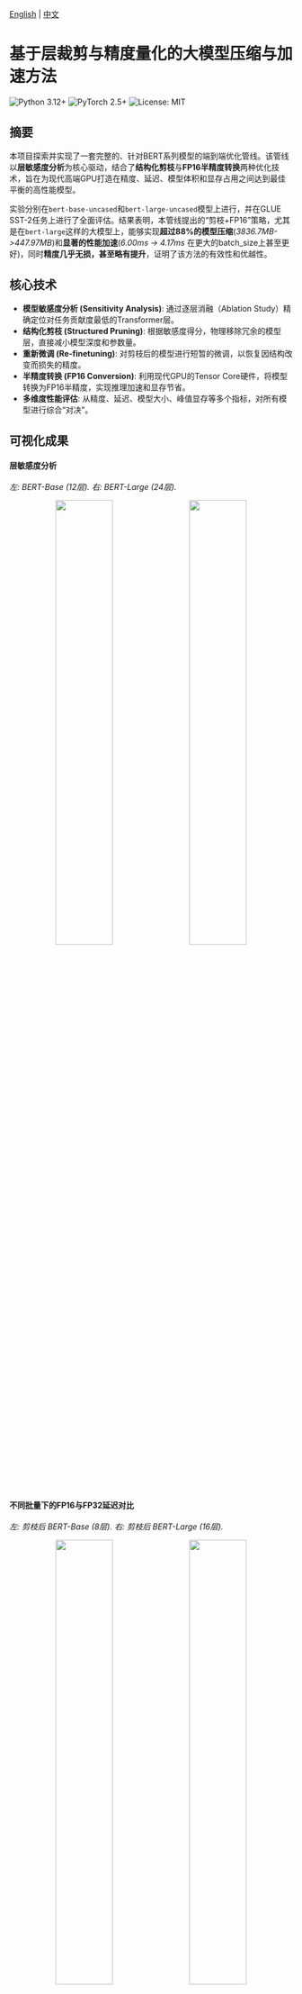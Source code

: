 [English](README.md) | [中文](README_zh.md)

# 基于层裁剪与精度量化的大模型压缩与加速方法
![Python 3.12+](https://img.shields.io/badge/python-3.12+-blue.svg)
![PyTorch 2.5+](https://img.shields.io/badge/PyTorch-2.5+-ee4c2c.svg)
![License: MIT](https://img.shields.io/badge/License-MIT-yellow.svg)

## 摘要

本项目探索并实现了一套完整的、针对BERT系列模型的端到端优化管线。该管线以**层敏感度分析**为核心驱动，结合了**结构化剪枝**与**FP16半精度转换**两种优化技术，旨在为现代高端GPU打造在精度、延迟、模型体积和显存占用之间达到最佳平衡的高性能模型。

实验分别在`bert-base-uncased`和`bert-large-uncased`模型上进行，并在GLUE SST-2任务上进行了全面评估。结果表明，本管线提出的“剪枝+FP16”策略，尤其是在`bert-large`这样的大模型上，能够实现**超过88%的模型压缩**(*3836.7MB->447.97MB*)和**显著的性能加速**(*6.00ms -> 4.17ms* 在更大的batch_size上甚至更好)，同时**精度几乎无损，甚至略有提升**，证明了该方法的有效性和优越性。

## 核心技术
* **模型敏感度分析 (Sensitivity Analysis)**: 通过逐层消融（Ablation Study）精确定位对任务贡献度最低的Transformer层。
* **结构化剪枝 (Structured Pruning)**: 根据敏感度得分，物理移除冗余的模型层，直接减小模型深度和参数量。
* **重新微调 (Re-finetuning)**: 对剪枝后的模型进行短暂的微调，以恢复因结构改变而损失的精度。
* **半精度转换 (FP16 Conversion)**: 利用现代GPU的Tensor Core硬件，将模型转换为FP16半精度，实现推理加速和显存节省。
* **多维度性能评估**: 从精度、延迟、模型大小、峰值显存等多个指标，对所有模型进行综合“对决”。

## 可视化成果

#### 层敏感度分析
*左: BERT-Base (12层). 右: BERT-Large (24层).*
<p align="center">
  <img src="figure/bert_layer_sensitivity_analysis.svg" width="45%">
  &nbsp;
  <img src="figure/large_bert_layer_sensitivity_analysis.svg" width="45%">
</p>

#### 不同批量下的FP16与FP32延迟对比
*左: 剪枝后 BERT-Base (8层). 右: 剪枝后 BERT-Large (16层).*
<p align="center">
  <img src="figure/base_fp32_vs_fp16_latency_batches.svg" width="45%">
  &nbsp;
  <img src="figure/large_fp32_vs_fp16_latency_batches.svg" width="45%">
</p>

#### 多维度性能雷达图

> **关于归一化方法**：为了在同一视图下直观对比多个异构指标，我们将所有数据归一化到一个统一的 $[0.1, 1]$ 评分区间。
>
>   * **成本型指标 (模型尺寸, 延迟, 峰值内存)**：数值越小越好的指标，我们进行逆向归一化处理。表现最佳（值最小）的模型得分为1，最差的为0.1。公式如下：
>     $$\text{Score} = \alpha + (1 - \alpha) \times \frac{\max(X) - x}{\max(X) - \min(X)}$$
>   * **效益型指标 (准确率)**：数值越大越好的指标，我们进行正向归一化。特别地，为更真实反映高精度区间的性能差异，我们设定了一个固定的语义范围 `[0.90, 0.94]` 进行映射。公式如下：
>     $$\text{Score} = \alpha + (1 - \alpha) \times \frac{x - \text{semantic\_min}}{\text{semantic\_max} - \text{semantic\_min}}$$
>   * 修正系数 $\\alpha$ 设为 `0.1`，以避免归一化后的最小值为0，使可视化结果更清晰。
>   * 经此处理，所有的数值都变成了**越大越好**，这样在雷达图上看起来会更加直观。
![模型性能雷达图](figure/radar.svg)


## 最终实验结果

#### Bert-Base (12层 -> 8层) 优化结果
| Model                                |   Size (MB) | Accuracy (GPU)   | Latency (GPU, ms)   | Peak GPU Mem (MB)   | Accuracy (CPU)   | Latency (CPU, ms)   |
|:-------------------------------------|------------:|:-----------------|:--------------------|:--------------------|:-----------------|:--------------------|
| 1. FP32 Baseline (12L)               |     1253.16 | 0.9300           | 3.23                | 428.26              | 0.9300           | 127.99              |
| 2. INT4 BitsAndBytes (12L, GPU-Only) |       91.64 | 0.9300           | 8.92                | 106.13              | N/A              | N/A                 |
| 3. INT8 PTQ (12L, CPU-Only)          |      173.09 | N/A              | N/A                 | N/A                 | 0.9186           | 67.03               |
| 4. INT8 QAT (12L)                    |      418.63 | 0.9255           | 3.22                | 428.56              | 0.9255           | 132.04              |
| 5. Pruned FP32 (8L)                  |      310.42 | 0.9278           | 2.30                | 320.98              | 0.9278           | 114.94              |
| **6. Pruned FP16 (8L, GPU-Only)** |      **155.66** | **0.9266** | **2.28** | **169.25** | **N/A** | **N/A** |

#### Bert-Large (24层 -> 16层) 优化结果
| Model                                       |   Size (MB) |   Accuracy (GPU) |   Latency (GPU, ms) |   Peak GPU Mem (MB) | Accuracy (CPU)   | Latency (CPU, ms)   |
|:--------------------------------------------|------------:|-----------------:|--------------------:|--------------------:|:-----------------|:--------------------|
| 1. Baseline (bert-large, 24L, FP32)         |     3836.7  |           0.9312 |                6.00 |             1288.91 | 0.9312           | 383.98              |
| 2. Pruned (bert-large, 16L, FP32)           |      895.00 |           **0.9392** |                4.14 |              904.51 | **0.9392** | 288.00              |
| **3. Pruned+Quantized (bert-large, 16L, FP16)** |      **447.97** |           **0.9392** |                **4.17** |              **456.82** | **N/A** | **N/A** |

*分析：在`bert-large`上，本项目的优化策略效果更为惊人。剪枝不仅没有降低精度，反而**提升了0.8%**，这可能是因为移除了冗余层，起到了正则化的效果。最终的`剪枝+FP16`模型，相比原始`bert-large`，**体积压缩了88%**，**显存减少了65%**，**延迟降低了30%**，同时**精度更高**，展现了无与伦比的综合性能。*

## 如何复现

### 1. 实验环境
本项目结果在以下环境中复现：
* **操作系统**: Linux
* **GPU**: NVIDIA RTX 5090 32GB
* **CUDA**: 12.8
* **Python**: 3.12
* **核心库**: PyTorch 2.5.1+cu121, Transformers, Datasets, Optimum

### 2. 环境配置
首先，克隆本仓库，并建议使用Conda创建一个干净的Python 3.10+环境。
```bash
# 1. 克隆仓库
git clone <your-repo-url>
cd <your-repo-name>

# 2. 创建并激活Conda环境
conda create -n model_opt python=3.12 -y
conda activate model_opt

# 3. 安装依赖
pip install -r requirements.txt
```

### 3. Bert-Base 实验流程
请按以下顺序，依次执行`bert_base`目录下的Jupyter Notebooks。

> **重要提示**: 在运行每个Notebook之前，请检查并修改文件头部的**模型输入/输出路径**，确保它们指向正确的位置。

1.  `bert_base_fine.ipynb` - **微调Baseline**: 对标准的`bert-base-uncased`模型在SST-2上进行微调，生成后续所有优化的基础模型。
2.  `base_ablation_study.ipynb` - **敏感度分析**: 加载上一步微调好的模型，进行逐层消融实验，生成层敏感度分数和可视化图表。
3.  `bert_base_pruned_fine.ipynb` - **剪枝与重训练**: 根据敏感度分析的结果，移除最不重要的层，并对剪枝后的模型进行重新微调以恢复精度。
4.  `base_pruned_fp16.ipynb` - **FP16转换与评估**: 将剪枝并微调好的模型转换为FP16半精度，并进行性能对比测试。

### 4. Bert-Large 实验流程
与Bert-Base流程类似，请依次执行`bert_large`目录下的Jupyter Notebooks。

> **重要提示**: 同样，请在运行前检查并修改每个Notebook中的**模型路径**。

1.  `bert_large_fine.ipynb` - **微调Baseline**: 对`bert-large-uncased`模型进行微调。
2.  `bert_large_ablation.ipynb` - **敏感度分析**: 对微调好的`bert-large`模型进行敏感度分析。
3.  `bert_large_fp16.ipynb` - **剪枝、重训练与FP16转换**: 这个Notebook整合了剪枝、重新微调和FP16转换的完整流程。

### 5. 最终评估
`eva`目录包含了生成最终对比报告的脚本。

1.  `shoudown.py` - 用于生成`bert-base`系列的最终对比总表 (`final_results.md`)。
2.  `showdown_large.py` - 用于生成`bert-large`系列的最终对比总表 (`final_results_bert_large.md`)。
3.  `radar.ipynb` - 加载最终的评估数据，进行归一化处理，并绘制最终的性能雷达图。

> **重要提示**: 在运行评估脚本前，请确保`MODELS_TO_EVALUATE`列表中每个模型的`path`都指向您自己生成的、正确的模型文件目录。

## 引用
如果您的研究从本项目中获益，请考虑引用。
```
(待补充)
```

## 许可证 (License)
本项目采用 [MIT License](LICENSE)。